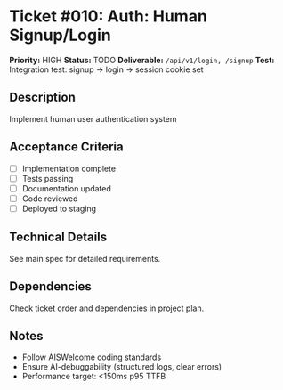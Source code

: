# Ticket #010: Auth: Human Signup/Login

**Priority:** HIGH
**Status:** TODO
**Deliverable:** `/api/v1/login, /signup`
**Test:** Integration test: signup → login → session cookie set

## Description
Implement human user authentication system

## Acceptance Criteria
- [ ] Implementation complete
- [ ] Tests passing
- [ ] Documentation updated
- [ ] Code reviewed
- [ ] Deployed to staging

## Technical Details
See main spec for detailed requirements.

## Dependencies
Check ticket order and dependencies in project plan.

## Notes
- Follow AISWelcome coding standards
- Ensure AI-debuggability (structured logs, clear errors)
- Performance target: <150ms p95 TTFB
